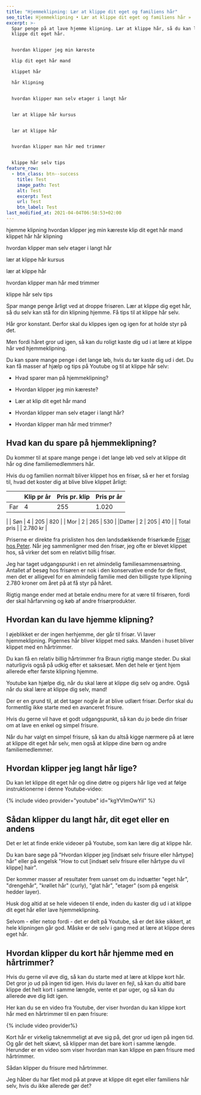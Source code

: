```yaml
---
title: "Hjemmeklipning: Lær at klippe dit eget og familiens hår"
seo_title: Hjemmeklipning • Lær at klippe dit eget og familiens hår »
excerpt: >-
  Spar penge på at lave hjemme klipning. Lær at klippe hår, så du kan lære at
  klippe dit eget hår.


  hvordan klipper jeg min kæreste

  klip dit eget hår mand

  klippet hår

  hår klipning


  hvordan klipper man selv etager i langt hår


  lær at klippe hår kursus


  lær at klippe hår


  hvordan klipper man hår med trimmer


  klippe hår selv tips
feature_row:
  - btn_class: btn--success
    title: Test
    image_path: Test
    alt: Test
    excerpt: Test
    url: Test
    btn_label: Test
last_modified_at: 2021-04-04T06:58:53+02:00
---
```

hjemme klipning
hvordan klipper jeg min kæreste
klip dit eget hår mand
klippet hår
hår klipning

hvordan klipper man selv etager i langt hår

lær at klippe hår kursus

lær at klippe hår

hvordan klipper man hår med trimmer

klippe hår selv tips


Spar mange penge årligt ved at droppe frisøren. Lær at klippe dig eget hår, så du selv kan stå for din klipning hjemme. Få tips til at klippe hår selv.

Hår gror konstant. Derfor skal du klippes igen og igen for at holde styr på det.

Men fordi håret gror ud igen, så kan du roligt kaste dig ud i at lære at klippe hår ved hjemmeklipning.

Du kan spare mange penge i det lange løb, hvis du tør kaste dig ud i det. Du kan få masser af hjælp og tips på Youtube og til at klippe hår selv:

- Hvad sparer man på hjemmeklipning?
- Hvordan klipper jeg min kæreste?
- Lær at klip dit eget hår mand
- Hvordan klipper man selv etager i langt hår?

- Hvordan klipper man hår med trimmer?


## Hvad kan du spare på hjemmeklipning?

Du kommer til at spare mange penge i det lange løb ved selv at klippe dit hår og dine familiemedlemmers hår.

Hvis du og familien normalt bliver klippet hos en frisør, så er her et forslag til, hvad det koster dig at blive blive klippet årligt:


|| Klip pr år | Pris pr. klip | Pris pr år |
|-|-|-|-|
| Far | 4 | 255 | 1.020 |
| Søn | 4 | 205 | 820 |
| Mor | 2 | 265 | 530 |
|Datter | 2 | 205 | 410 |
| Total pris | | 2.780 kr |


Priserne er direkte fra prislisten hos den landsdækkende frisørkæde [Frisør hos Peter](https://hospeter.dk/prisliste/). Når jeg sammenligner med den frisør, jeg ofte er blevet klippet hos, så virker det som en relativt billig frisør.

Jeg har taget udgangspunkt i en ret almindelig familiesammensætning. Antallet af besøg hos frisøren er nok i den konservative ende for de flest, men det er alligevel for en almindelig familie med den billigste type klipning 2.780 kroner om året på at få styr på håret.

Rigtig mange ender med at betale endnu mere for at være til frisøren, fordi der skal hårfarvning og køb af andre frisørprodukter.

## Hvordan kan du lave hjemme klipning?

I øjeblikket er der ingen herhjemme, der går til frisør. Vi laver hjemmeklipning. Pigernes hår bliver klippet med saks. Manden i huset bliver klippet med en hårtrimmer.

Du kan få en relativ billig hårtrimmer fra Braun rigtig mange steder. Du skal naturligvis også på udkig efter et saksesæt. Men det hele er tjent hjem allerede efter første klipning hjemme.



Youtube kan hjælpe dig, når du skal lære at klippe dig selv og andre. Også når du skal lære at klippe dig selv, mand!

Der er en grund til, at det tager nogle år at blive udlært frisør. Derfor skal du formentlig ikke starte med en avanceret frisure.

Hvis du gerne vil have et godt udgangspunkt, så kan du jo bede din frisør om at lave en enkel og simpel frisure.

Når du har valgt en simpel frisure, så kan du altså kigge nærmere på at lære at klippe dit eget hår selv, men også at klippe dine børn og andre familiemedlemmer.

## Hvordan klipper jeg langt hår lige?



Du kan let klippe dit eget hår og dine døtre og pigers hår lige ved at følge instruktionerne i denne Youtube-video:

{% include video provider="youtube" id="kgYVImOwYiI" %}



## Sådan klipper du langt hår, dit eget eller en andens

Det er let at finde enkle videoer på Youtube, som kan lære dig at klippe hår. 

Du kan bare søge på "Hvordan klipper jeg [indsæt selv frisure eller hårtype] hår" eller på engelsk "How to cut [indsæt selv frisure eller hårtype du vil klippe] hair".

Der kommer masser af resultater frem uanset om du indsætter "eget hår", "drengehår", "krøllet hår" (curly), "glat hår", "etager" (som på engelsk hedder layer).

Husk dog altid at se hele videoen til ende, inden du kaster dig ud i at klippe dit eget hår eller lave hjemmeklipning.

Selvom - eller netop fordi - det er delt på Youtube, så er det ikke sikkert, at hele klipningen går god. Måske er de selv i gang med at lære at klippe deres eget hår.

## Hvordan klipper du kort hår hjemme med en hårtrimmer?

Hvis du gerne vil øve dig, så kan du starte med at lære at klippe kort hår. Det gror jo ud på ingen tid igen. Hvis du laver en fejl, så kan du altid bare klippe det helt kort i samme længde, vente et par uger, og så kan du allerede øve dig lidt igen.

Her kan du se en video fra Youtube, der viser hvordan du kan klippe kort hår med en hårtrimmer til en pæn frisure:

{% include video provider%}


Kort hår er virkelig taknemmeligt at øve sig på, det gror ud igen på ingen tid. Og går det helt skævt, så klipper man det bare kort i samme længde. Herunder er en video som viser hvordan man kan klippe en pæn frisure med hårtrimmer.



Sådan klipper du frisure med hårtrimmer.

Jeg håber du har fået mod på at prøve at klippe dit eget eller familiens hår selv, hvis du ikke allerede gør det?